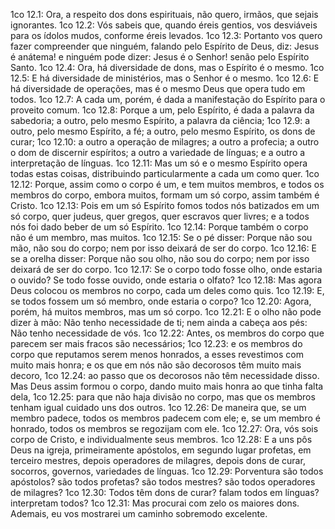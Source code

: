 1co 12.1: Ora, a respeito dos dons espirituais, não quero, irmãos, que sejais ignorantes.
1co 12.2: Vós sabeis que, quando éreis gentios, vos desviáveis para os ídolos mudos, conforme éreis levados.
1co 12.3: Portanto vos quero fazer compreender que ninguém, falando pelo Espírito de Deus, diz: Jesus é anátema! e ninguém pode dizer: Jesus é o Senhor! senão pelo Espírito Santo.
1co 12.4: Ora, há diversidade de dons, mas o Espírito é o mesmo.
1co 12.5: E há diversidade de ministérios, mas o Senhor é o mesmo.
1co 12.6: E há diversidade de operações, mas é o mesmo Deus que opera tudo em todos.
1co 12.7: A cada um, porém, é dada a manifestação do Espírito para o proveito comum.
1co 12.8: Porque a um, pelo Espírito, é dada a palavra da sabedoria; a outro, pelo mesmo Espírito, a palavra da ciência;
1co 12.9: a outro, pelo mesmo Espírito, a fé; a outro, pelo mesmo Espírito, os dons de curar;
1co 12.10: a outro a operação de milagres; a outro a profecia; a outro o dom de discernir espíritos; a outro a variedade de línguas; e a outro a interpretação de línguas.
1co 12.11: Mas um só e o mesmo Espírito opera todas estas coisas, distribuindo particularmente a cada um como quer.
1co 12.12: Porque, assim como o corpo é um, e tem muitos membros, e todos os membros do corpo, embora muitos, formam um só corpo, assim também é Cristo.
1co 12.13: Pois em um só Espírito fomos todos nós batizados em um só corpo, quer judeus, quer gregos, quer escravos quer livres; e a todos nós foi dado beber de um só Espírito.
1co 12.14: Porque também o corpo não é um membro, mas muitos.
1co 12.15: Se o pé disser: Porque não sou mão, não sou do corpo; nem por isso deixará de ser do corpo.
1co 12.16: E se a orelha disser: Porque não sou olho, não sou do corpo; nem por isso deixará de ser do corpo.
1co 12.17: Se o corpo todo fosse olho, onde estaria o ouvido? Se todo fosse ouvido, onde estaria o olfato?
1co 12.18: Mas agora Deus colocou os membros no corpo, cada um deles como quis.
1co 12.19: E, se todos fossem um só membro, onde estaria o corpo?
1co 12.20: Agora, porém, há muitos membros, mas um só corpo.
1co 12.21: E o olho não pode dizer à mão: Não tenho necessidade de ti; nem ainda a cabeça aos pés: Não tenho necessidade de vós.
1co 12.22: Antes, os membros do corpo que parecem ser mais fracos são necessários;
1co 12.23: e os membros do corpo que reputamos serem menos honrados, a esses revestimos com muito mais honra; e os que em nós não são decorosos têm muito mais decoro,
1co 12.24: ao passo que os decorosos não têm necessidade disso. Mas Deus assim formou o corpo, dando muito mais honra ao que tinha falta dela,
1co 12.25: para que não haja divisão no corpo, mas que os membros tenham igual cuidado uns dos outros.
1co 12.26: De maneira que, se um membro padece, todos os membros padecem com ele; e, se um membro é honrado, todos os membros se regozijam com ele.
1co 12.27: Ora, vós sois corpo de Cristo, e individualmente seus membros.
1co 12.28: E a uns pôs Deus na igreja, primeiramente apóstolos, em segundo lugar profetas, em terceiro mestres, depois operadores de milagres, depois dons de curar, socorros, governos, variedades de línguas.
1co 12.29: Porventura são todos apóstolos? são todos profetas? são todos mestres? são todos operadores de milagres?
1co 12.30: Todos têm dons de curar? falam todos em línguas? interpretam todos?
1co 12.31: Mas procurai com zelo os maiores dons. Ademais, eu vos mostrarei um caminho sobremodo excelente.
